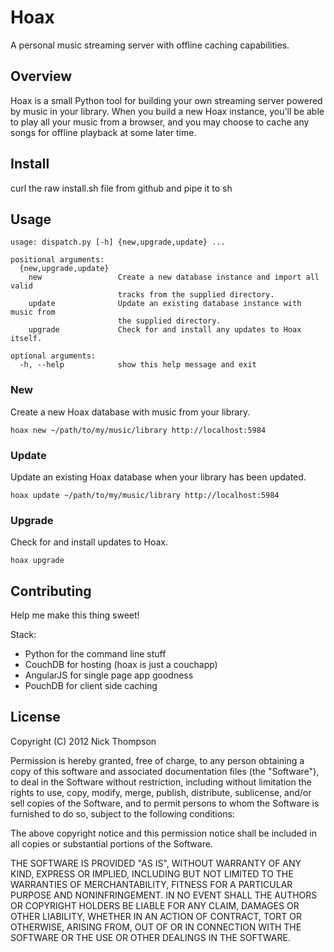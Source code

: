 # Hoax
A personal music streaming server with offline caching capabilities.

## Overview
Hoax is a small Python tool for building your own streaming server powered by
music in your library. When you build a new Hoax instance, you'll be able to
play all your music from a browser, and you may choose to cache any songs
for offline playback at some later time.

## Install
curl the raw install.sh file from github and pipe it to sh

## Usage
```
usage: dispatch.py [-h] {new,upgrade,update} ...

positional arguments:
  {new,upgrade,update}
    new                 Create a new database instance and import all valid
                        tracks from the supplied directory.
    update              Update an existing database instance with music from
                        the supplied directory.
    upgrade             Check for and install any updates to Hoax itself.

optional arguments:
  -h, --help            show this help message and exit
```

### New
Create a new Hoax database with music from your library.
```
hoax new ~/path/to/my/music/library http://localhost:5984
```

### Update
Update an existing Hoax database when your library has been updated.
```
hoax update ~/path/to/my/music/library http://localhost:5984
```

### Upgrade
Check for and install updates to Hoax.
```
hoax upgrade
```

## Contributing
Help me make this thing sweet!

Stack:
* Python for the command line stuff
* CouchDB for hosting (hoax is just a couchapp)
* AngularJS for single page app goodness
* PouchDB for client side caching

## License
Copyright (C) 2012 Nick Thompson

Permission is hereby granted, free of charge, to any person obtaining a copy of 
this software and associated documentation files (the "Software"), to deal in 
the Software without restriction, including without limitation the rights to 
use, copy, modify, merge, publish, distribute, sublicense, and/or sell copies 
of the Software, and to permit persons to whom the Software is furnished to do 
so, subject to the following conditions:

The above copyright notice and this permission notice shall be included in all 
copies or substantial portions of the Software.

THE SOFTWARE IS PROVIDED "AS IS", WITHOUT WARRANTY OF ANY KIND, EXPRESS OR 
IMPLIED, INCLUDING BUT NOT LIMITED TO THE WARRANTIES OF MERCHANTABILITY, 
FITNESS FOR A PARTICULAR PURPOSE AND NONINFRINGEMENT. IN NO EVENT SHALL THE 
AUTHORS OR COPYRIGHT HOLDERS BE LIABLE FOR ANY CLAIM, DAMAGES OR OTHER 
LIABILITY, WHETHER IN AN ACTION OF CONTRACT, TORT OR OTHERWISE, ARISING FROM, 
OUT OF OR IN CONNECTION WITH THE SOFTWARE OR THE USE OR OTHER DEALINGS IN THE 
SOFTWARE.


